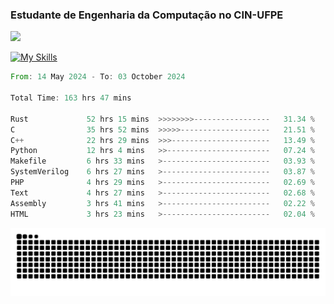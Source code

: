 
### Estudante de Engenharia da Computação no CIN-UFPE
<div>
      <!--<img width=400 src="https://github-readme-stats.vercel.app/api?username=Zed201&show_icons=true&theme=tokyonight" /-->
      <img width=400 src='https://leetcode.card.workers.dev/Zed201?theme=nord&font=baloo&extension=null' />
</div>


[![My Skills](https://skillicons.dev/icons?i=c,cpp,rust,py,java,neovim&theme=dark)](https://skillicons.dev)

<!--START_SECTION:waka-->

```rust
From: 14 May 2024 - To: 03 October 2024

Total Time: 163 hrs 47 mins

Rust             52 hrs 15 mins  >>>>>>>>-----------------   31.34 %
C                35 hrs 52 mins  >>>>>--------------------   21.51 %
C++              22 hrs 29 mins  >>>----------------------   13.49 %
Python           12 hrs 4 mins   >>-----------------------   07.24 %
Makefile         6 hrs 33 mins   >------------------------   03.93 %
SystemVerilog    6 hrs 27 mins   >------------------------   03.87 %
PHP              4 hrs 29 mins   >------------------------   02.69 %
Text             4 hrs 27 mins   >------------------------   02.68 %
Assembly         3 hrs 41 mins   >------------------------   02.22 %
HTML             3 hrs 23 mins   >------------------------   02.04 %
```

<!--END_SECTION:waka-->

<picture>
  <source media="(prefers-color-scheme: dark)" srcset="https://github.com/Zed201/Zed201/blob/output/github-contribution-grid-snake-dark.svg" />
  <img alt="github-snake" src="https://github.com/Zed201/Zed201/blob/output/github-contribution-grid-snake-dark.svg" />
</picture>
